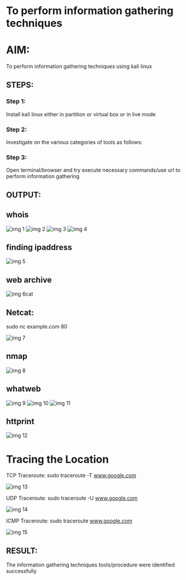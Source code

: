 
# To perform information gathering techniques

# AIM:

To perform information gathering techniques using kali linux 

## STEPS:

### Step 1:

Install kali linux either in partition or virtual box or in live mode

### Step 2:

Investigate on the various categories of tools as follows:

### Step 3:
Open terminal/browser and try execute necessary commands/use url to perform information gathering


## OUTPUT:
## whois

![img 1](https://github.com/user-attachments/assets/ddf1288c-d6d6-4d48-9aad-dbcea11889b7)
![img 2](https://github.com/user-attachments/assets/344e638d-5ff3-4d9a-b112-acfa3c2b9eb6)
![img 3](https://github.com/user-attachments/assets/02d78eb2-df2c-4dd0-af5b-9218483b6d5c)
![img 4](https://github.com/user-attachments/assets/a4eda09a-2db0-4b48-8b36-ce167803a93a)

## finding ipaddress

![img 5](https://github.com/user-attachments/assets/2de76e31-2630-43cd-88fd-acdf559f83a7)


## web archive

![img 6](https://github.com/user-attachments/assets/fc846753-19da-4590-8421-23db5f5af5a6)cat


## Netcat:
sudo nc example.com 80

![img 7](https://github.com/user-attachments/assets/78dfc10a-541d-4fd2-a74c-c682fbc671d9)

## nmap

![img 8](https://github.com/user-attachments/assets/a45a6305-a681-4e37-8a73-2e08ee54a292)

## whatweb

![img 9](https://github.com/user-attachments/assets/eead0186-51c1-45dc-a70d-e8d6e49af5ef)
![img 10](https://github.com/user-attachments/assets/6247310a-0481-422c-a4b3-5aab93811e0b)
![img 11](https://github.com/user-attachments/assets/e5af118b-c609-4927-9ba3-21ee0c6d5085)

## httprint

![img 12](https://github.com/user-attachments/assets/85608287-33fe-4fb6-a1a6-3e6be361e6b1)


# Tracing the Location
TCP Traceroute:
sudo traceroute -T www.google.com

![img 13](https://github.com/user-attachments/assets/1ce50e28-5d3f-4a01-b2b5-1e9db85d4f24)

UDP Traceroute:
sudo traceroute -U www.google.com

![img 14](https://github.com/user-attachments/assets/a4843b6c-e000-4caf-a5da-8d402ccf3d7c)


ICMP Traceroute:
sudo traceroute www.google.com

![img 15](https://github.com/user-attachments/assets/fb2353df-a38a-4122-b703-9e94933ff01d)

## RESULT:
The information gathering techniques tools/procedure were  identified successfully
